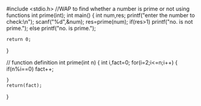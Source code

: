 #include <stdio.h>
//WAP to find whether a number is prime or not using functions
int prime(int);
int main()
{
    int num,res;
    printf("enter the number to check:\n");
    scanf("%d",&num);
    res=prime(num);
    if(res>1)
    printf("no. is not prime.");
    else
    printf("no. is prime.");
   
    return 0;
}

// function definition
int prime(int n)
{
    int i,fact=0;
    for(i=2;i<=n;i++)
    {
        if(n%i==0)
        fact++;
        
    }
    return(fact);
}


